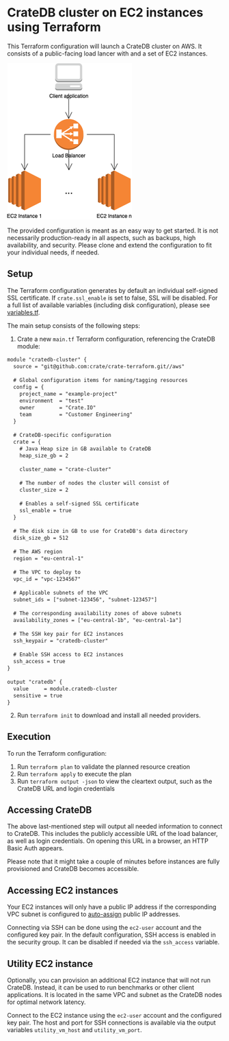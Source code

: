 # CrateDB cluster on EC2 instances using Terraform
This Terraform configuration will launch a CrateDB cluster on AWS. It consists of a public-facing load lancer with and a set of EC2 instances.

![AWS architecture](aws_architecture.png)

The provided configuration is meant as an easy way to get started. It is not necessarily production-ready in all aspects, such as backups, high availability, and security. Please clone and extend the configuration to fit your individual needs, if needed.

## Setup
The Terraform configuration generates by default an individual self-signed SSL certificate. If `crate.ssl_enable` is set to false, SSL will be disabled.
For a full list of available variables (including disk configuration), please see [variables.tf](variables.tf).

The main setup consists of the following steps:
1. Crate a new `main.tf` Terraform configuration, referencing the CrateDB module:

  ```hcl
  module "cratedb-cluster" {
    source = "git@github.com:crate/crate-terraform.git//aws"

    # Global configuration items for naming/tagging resources
    config = {
      project_name = "example-project"
      environment  = "test"
      owner        = "Crate.IO"
      team         = "Customer Engineering"
    }

    # CrateDB-specific configuration
    crate = {
      # Java Heap size in GB available to CrateDB
      heap_size_gb = 2

      cluster_name = "crate-cluster"

      # The number of nodes the cluster will consist of
      cluster_size = 2

      # Enables a self-signed SSL certificate
      ssl_enable = true
    }

    # The disk size in GB to use for CrateDB's data directory
    disk_size_gb = 512

    # The AWS region
    region = "eu-central-1"

    # The VPC to deploy to
    vpc_id = "vpc-1234567"

    # Applicable subnets of the VPC
    subnet_ids = ["subnet-123456", "subnet-123457"]

    # The corresponding availability zones of above subnets
    availability_zones = ["eu-central-1b", "eu-central-1a"]

    # The SSH key pair for EC2 instances
    ssh_keypair = "cratedb-cluster"

    # Enable SSH access to EC2 instances
    ssh_access = true
  }

  output "cratedb" {
    value     = module.cratedb-cluster
    sensitive = true
  }
```

2. Run `terraform init` to download and install all needed providers.

## Execution
To run the Terraform configuration:
1. Run `terraform plan` to validate the planned resource creation
2. Run `terraform apply` to execute the plan
3. Run `terraform output -json` to view the cleartext output, such as the CrateDB URL and login credentials

## Accessing CrateDB
The above last-mentioned step will output all needed information to connect to CrateDB. This includes the publicly accessible URL of the load balancer, as well as login credentials. On opening this URL in a browser, an HTTP Basic Auth appears.

Please note that it might take a couple of minutes before instances are fully provisioned and CrateDB becomes accessible.

## Accessing EC2 instances
Your EC2 instances will only have a public IP address if the corresponding VPC subnet is configured to [auto-assign](https://docs.aws.amazon.com/vpc/latest/userguide/vpc-ip-addressing.html) public IP addresses.

Connecting via SSH can be done using the `ec2-user` account and the configured key pair. In the default configuration, SSH access is enabled in the security group. It can be disabled if needed via the `ssh_access` variable.

## Utility EC2 instance
Optionally, you can provision an additional EC2 instance that will not run CrateDB. Instead, it can be used to run benchmarks or other client applications. It is located in the same VPC and subnet as the CrateDB nodes for optimal network latency.

Connect to the EC2 instance using the `ec2-user` account and the configured key pair. The host and port for SSH connections is available via the output variables `utility_vm_host` and `utility_vm_port`.
